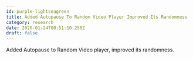 ```yaml
---
id: purple-lightseagreen
title: Added Autopause To Random Video Player Improved Its Randomness
category: research
date: 2020-01-24T00:51:10.250Z
draft: false
---
```


Added Autopause to Random Video player, improved its randomness.